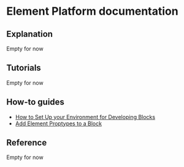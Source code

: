 # Element Platform documentation


## Explanation

Empty for now


## Tutorials

Empty for now

## How-to guides

* [How to Set Up your Environment for Developing Blocks](how-to/env-setup/README.md)
* [Add Element Proptypes to a Block](how-to/proptypes/README.md)


## Reference

Empty for now
